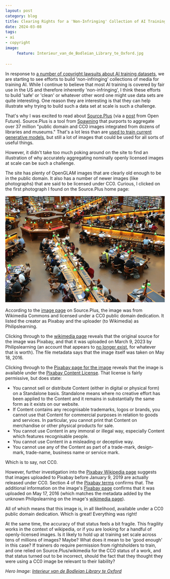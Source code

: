 ```yaml
---
layout: post
category: blog
title: Clearing Rights for a 'Non-Infringing' Collection of AI Training Media is Hard
date: 2024-03-08
tags:
- ai
- copyright
image:
     feature: Interieur_van_de_Bodleian_Library_te_Oxford.jpg

---
```


In response to [a number of copyright lawsuits about AI training datasets](https://knowingmachines.org/knowing-legal-machines/legal-explainer), we are starting to see efforts to build 'non-infringing' collections of media for training AI.  While I continue to believe that most AI training is covered by fair use in the US and therefore inherently 'non-infringing', I think these efforts to build 'safe' or 'clean' or whatever other word one might use data sets are quite interesting.  One reason they are interesting is that they can help illustrate why trying to build such a data set at scale is such a challenge.

That's why I was excited to read about [Source.Plus](https://source.plus/?size=n_100_n) (via a [post](https://openfuture.eu/note/source-plus-an-image-commons-for-generative-ai/) from Open Future).  Source.Plus is a tool from [Spawning](https://spawning.ai/) that purports to aggregate over 37 million "public domain and CC0 images integrated from dozens of libraries and museums." That's a lot less than are [used to train current generative models](https://knowingmachines.org/models-all-the-way), but still a lot of images that could be used for all sorts of useful things.   

However, it didn't take too much poking around on the site to find an illustration of why accurately aggregating nominally openly licensed images at scale can be such a challenge. 

The site has plenty of OpenGLAM images that are clearly old enough to be in the public domain.  It also has a number of newer images (like photographs) that are said to be licensed under CC0. Curious, I clicked on the first photograph I found on the Source.Plus home page:

![photograph of a library reading room full of patrons shot from above](/images/1024px-Pexels-pixabay-159775.jpg)

According to the [image page](https://source.plus/item/0cac250e74a5a008db172907ebc8e2db-8f39d178e94c72a2?size=n_100_n) on Source.Plus, the image was from Wikimedia Commons and licensed under a CC0 public domain dedication.  It listed the creator as Pixabay and the uploader (to Wikimedia) as Philipslearning.

Clicking through to the [wikimedia page](https://commons.wikimedia.org/wiki/File:Pexels-pixabay-159775.jpg) reveals that the original source for the image was Pixabay, and that it was uploaded on March 9, 2023 by Philipslearning (an account that appears to [no longer exist](https://commons.wikimedia.org/wiki/User:Philipslearning), for whatever that is worth).  The file metadata says that the image itself was taken on May 18, 2016.  

Clicking through to the [Pixabay page for the image](https://pixabay.com/es/photos/biblioteca-la-trobe-estudiar-1400313/) reveals that the image is available under the [Pixabay Content License](https://pixabay.com/es/service/license-summary/). That license is fairly permissive, but does state:

- You cannot sell or distribute Content (either in digital or physical form) on a Standalone basis. Standalone means where no creative effort has been applied to the Content and it remains in substantially the same form as it exists on our website.
- If Content contains any recognisable trademarks, logos or brands, you cannot use that Content for commercial purposes in relation to goods and services. In particular, you cannot print that Content on merchandise or other physical products for sale.
- You cannot use Content in any immoral or illegal way, especially Content which features recognisable people.
- You cannot use Content in a misleading or deceptive way.
- You cannot use any of the Content as part of a trade-mark, design-mark, trade-name, business name or service mark.

Which is to say, not CC0.

However, further investigation into the [Pixabay Wikipedia page](https://en.wikipedia.org/wiki/Pixabay) suggests that images uploaded to Pixabay before January 9, 2019 are actually released under CC0.  Section 4 of the [Pixabay terms](https://pixabay.com/es/service/terms/) confirms that.  The additional information on the image's [Pixabay page](https://pixabay.com/es/photos/biblioteca-la-trobe-estudiar-1400313/) confirms that it was uploaded on May 17, 2016 (which matches the metadata added by the unknown Philipslearning on the image's [wikimedia page](https://commons.wikimedia.org/wiki/File:Pexels-pixabay-159775.jpg)).

All of which means that this image is, in all likelihood, available under a CC0 public domain dedication.  Which is great! Everything was right! 

At the same time, the accuracy of that status feels a bit fragile.  This fragility works in the context of wikipedia, or if you are looking for a handful of openly-licensed images.  Is it likely to hold up at training set scale across tens of millions of images?  Maybe?  What does it mean to be 'good enough' in this case? If trainers do require permission from rightsholders to train, and one relied on Source.Plus/wikimedia for the CC0 status of a work, and that status turned out to be incorrect, should the fact that they thought they were using a CC0 image be relevant to their liability? 

*Hero Image: [Interieur van de Bodleian Library te Oxford](https://www.curationist.org/works/work-rijks-NL-AsdRM-lido-634290)*